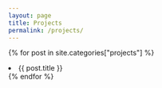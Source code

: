 ```yaml
---
layout: page
title: Projects
permalink: /projects/
---
```


{% for post in site.categories["projects"] %}
    <li>{{ post.title }}</li>
{% endfor %}
